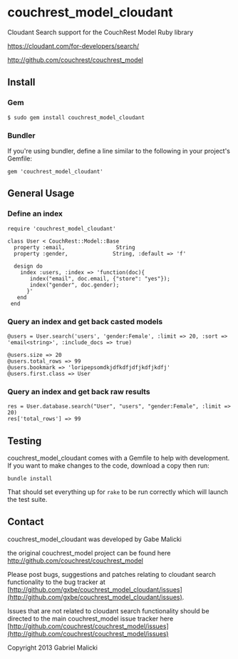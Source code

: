 couchrest_model_cloudant
========================

Cloudant Search support for the CouchRest Model Ruby library

https://cloudant.com/for-developers/search/

http://github.com/couchrest/couchrest_model

## Install

### Gem

    $ sudo gem install couchrest_model_cloudant

### Bundler

If you're using bundler, define a line similar to the following in your project's Gemfile:

    gem 'couchrest_model_cloudant'

## General Usage
### Define an index

    require 'couchrest_model_cloudant'

    class User < CouchRest::Model::Base
      property :email,                String
      property :gender,              String, :default => 'f'

      design do
        index :users, :index => 'function(doc){
           index("email", doc.email, {"store": "yes"});
           index("gender", doc.gender);
          }'
       end
     end

### Query an index and get back casted models

    @users = User.search('users', 'gender:Female', :limit => 20, :sort => 'email<string>', :include_docs => true)

    @users.size => 20
    @users.total_rows => 99 
    @users.bookmark => 'loripepsomdkjdfkdfjdfjkdfjkdfj'
    @users.first.class => User

### Query an index and get back raw results
    res = User.database.search("User", "users", "gender:Female", :limit => 20)
    res['total_rows'] => 99

## Testing

couchrest_model_cloudant comes with a Gemfile to help with development. If you want to make changes to the code, download a copy then run:

    bundle install

That should set everything up for `rake` to be run correctly which will launch the test suite.  

## Contact

couchrest_model_cloudant was developed by Gabe Malicki 

the original couchrest_model project can be found here http://github.com/couchrest/couchrest_model

Please post bugs, suggestions and patches relating to cloudant search functionality to the bug tracker at [http://github.com/gxbe/couchrest_model_cloudant/issues](http://github.com/gxbe/couchrest_model_cloudant/issues).  

Issues that are not related to cloudant search functionality should be directed to the main couchrest_model issue tracker here [http://github.com/couchrest/couchrest_model/issues](http://github.com/couchrest/couchrest_model/issues)


Copyright 2013 Gabriel Malicki